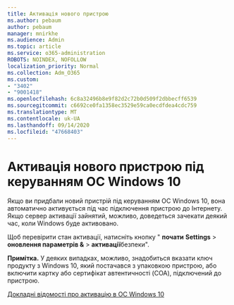 ```yaml
---
title: Активація нового пристрою
ms.author: pebaum
author: pebaum
manager: mnirkhe
ms.audience: Admin
ms.topic: article
ms.service: o365-administration
ROBOTS: NOINDEX, NOFOLLOW
localization_priority: Normal
ms.collection: Adm_O365
ms.custom:
- "3402"
- "9001418"
ms.openlocfilehash: 6c8a32496b8e9f82d2c72b0d509f2dbbecff6539
ms.sourcegitcommit: c6692ce0fa1358ec3529e59ca0ecdfdea4cdc759
ms.translationtype: MT
ms.contentlocale: uk-UA
ms.lasthandoff: 09/14/2020
ms.locfileid: "47668403"
---
```

# <a name="activating-a-new-device-running-windows-10"></a>Активація нового пристрою під керуванням ОС Windows 10

Якщо ви придбали новий пристрій під керуванням ОС Windows 10, вона автоматично активується під час підключення пристрою до Інтернету. Якщо сервер активації зайнятий, можливо, доведеться зачекати деякий час, коли Windows буде активовано.

Щоб перевірити стан активації, натисніть кнопку " **почати** **Settings**  >  **оновлення параметрів &**  >  **активації**безпеки".

**Примітка.** У деяких випадках, можливо, знадобиться вказати ключ продукту з Windows 10, який постачався з упаковкою пристрою, або включити картку або сертифікат автентичності (COA), підключений до пристрою.

[Докладні відомості про активацію в ОС Windows 10](https://support.microsoft.com/help/12440)